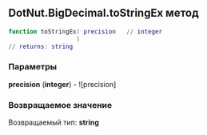 ## DotNut.BigDecimal.toStringEx метод


```lua
function toStringEx( precision   // integer
                   )
// returns: string
```


### Параметры

**precision** (**integer**) - ![precision]

### Возвращаемое значение

Возвращаемый тип: **string**

